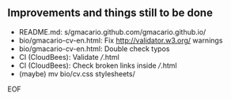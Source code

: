 Improvements and things still to be done
----------------------------------------

* README.md: s/gmacario.github.com/gmacario.github.io/
* bio/gmacario-cv-en.html: Fix http://validator.w3.org/ warnings
* bio/gmacario-cv-en.html: Double check typos
* CI (CloudBees): Validate */*.html
* CI (CloudBees): Check broken links inside */*.html
* (maybe) mv bio/cv.css stylesheets/

EOF
